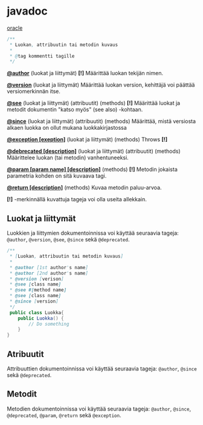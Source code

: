 # javadoc

[oracle](https://www.oracle.com/technical-resources/articles/java/javadoc-tool.html#orderoftags)

```java
/**
 * Luokan, attribuutin tai metodin kuvaus
 *
 * @tag kommentti tagille
 */
```

**[@author](https://www.oracle.com/technical-resources/articles/java/javadoc-tool.html#@author)** (luokat ja liittymät) **[!]** Määrittää luokan tekijän nimen. 

**[@version](https://www.oracle.com/technical-resources/articles/java/javadoc-tool.html#@version)** (luokat ja liittymät) Määrittää luokan version, kehittäjä voi päättää versiomerkinnän itse.

**[@see](https://www.oracle.com/technical-resources/articles/java/javadoc-tool.html#@see)** (luokat ja liittymät) (attribuutit) (methods) **[!]** Määrittää luokat ja metodit dokumentin "katso myös" (see also) -kohtaan. 

**[@since](https://www.oracle.com/technical-resources/articles/java/javadoc-tool.html#@version)** (luokat ja liittymät) (attribuutit) (methods) Määrittää, mistä versiosta alkaen luokka on ollut mukana luokkakirjastossa

**[@exception [exeption]](https://www.oracle.com/technical-resources/articles/java/javadoc-tool.html#@exception)** (luokat ja liittymät) (methods) Throws **[!]**

**[@debrecated [description]](https://www.oracle.com/technical-resources/articles/java/javadoc-tool.html#@deprecated)** (luokat ja liittymät) (attribuutit) (methods) Määrittelee luokan (tai metodin)  vanhentuneeksi.

**[@param [param name] [description]](https://www.oracle.com/technical-resources/articles/java/javadoc-tool.html#@param)** (methods) **[!]** Metodin jokaista parametria kohden on sitä kuvaava tagi.

**[@return [description]](https://www.oracle.com/technical-resources/articles/java/javadoc-tool.html#@return)** (methods) Kuvaa metodin paluu-arvoa.

**[!]** -merkinnällä kuvattuja tageja voi olla useita allekkain.

## Luokat ja liittymät
Luokkien ja liittymien dokumentoinnissa voi käyttää seuraavia tageja: `@author`, `@version`, `@see`, `@since` sekä `@deprecated`. 
```java
/**
 * [Luokan, attribuutin tai metodin kuvaus]
 *
 * @author [1st author's name]
 * @author [2nd author's name]
 * @version [verison]
 * @see [class name]
 * @see #[method name]
 * @see [class name]
 * @since [version]
 */
 public class Luokka{
    public Luokka() {
        // Do something
    }
}
```

## Atribuutit
Attribuuttien dokumentoinnissa voi käyttää seuraavia tageja: `@author`, `@since` sekä `@deprecated`. 

## Metodit
Metodien dokumentoinnissa voi käyttää seuraavia tageja: `@author`, `@since`, `@deprecated`, `@param`, `@return` sekä `@exception`. 

